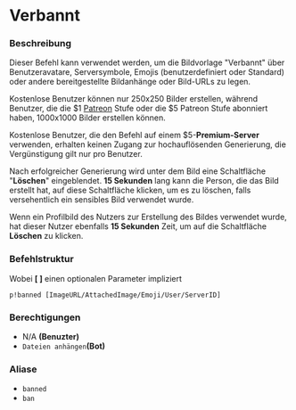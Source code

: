 # Verbannt

### Beschreibung

Dieser Befehl kann verwendet werden, um die Bildvorlage "Verbannt" über Benutzeravatare, Serversymbole, Emojis \(benutzerdefiniert oder Standard\) oder andere bereitgestellte Bildanhänge oder Bild-URLs zu legen.

Kostenlose Benutzer können nur 250x250 Bilder erstellen, während Benutzer, die die $1 [Patreon](../information/patreon-perks.md) Stufe oder die $5 Patreon Stufe abonniert haben, 1000x1000 Bilder erstellen können.  
  
Kostenlose Benutzer, die den Befehl auf einem $5-**Premium-Server** verwenden, erhalten keinen Zugang zur hochauflösenden Generierung, die Vergünstigung gilt nur pro Benutzer.  
  
Nach erfolgreicher Generierung wird unter dem Bild eine Schaltfläche "**Löschen**" eingeblendet. **15 Sekunden** lang kann die Person, die das Bild erstellt hat, auf diese Schaltfläche klicken, um es zu löschen, falls versehentlich ein sensibles Bild verwendet wurde.  
  
Wenn ein Profilbild des Nutzers zur Erstellung des Bildes verwendet wurde, hat dieser Nutzer ebenfalls **15 Sekunden** Zeit, um auf die Schaltfläche **Löschen** zu klicken.

### Befehlstruktur

Wobei **\[ \]** einen optionalen Parameter impliziert

```text
p!banned [ImageURL/AttachedImage/Emoji/User/ServerID]
```

### **Berechtigungen**

* N/A **\(Benuzter\)**
* `Dateien anhängen`**\(Bot\)**

### Aliase

* `banned`
* `ban`

